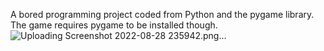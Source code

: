 A bored programming project coded from Python and the pygame library. The game requires pygame to be installed though.
![Uploading Screenshot 2022-08-28 235942.png…]()
